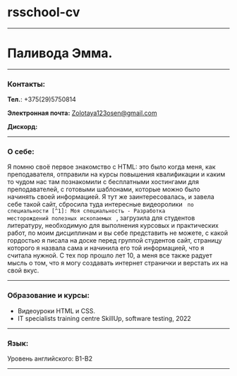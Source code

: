 # rsschool-cv
___
# Паливода Эмма.

---
### Контакты: 
__Тел.__: +375(29)5750814


__Электронная почта:__ Zolotaya123osen@gmail.com


__Дискорд:__
___
### О себе:
Я помню своё первое знакомство с НТМL: это было когда меня, как преподавателя, отправили на курсы повышения квалификации и каким то чудом нас там познакомили с бесплатными хостингами для преподавателей, с готовыми шаблонами, 
которые можно было начинять своей информацией. Я тут же заинтересовалась, и завела себе такой сайт, сбросила туда интересные видеоролики <code> по специальности [^1]: Моя специальность - Разработка месторождений полезных ископаемых </code> , загрузила для студентов литературу, необходимую для выполнения курсовых и практических работ, по моим дисциплинам и вы себе представить не можете, с какой гордостью я писала на доске перед группой студентов сайт, страницу которого я назвала сама и начинила его той информацией, что я считала нужной. 
С тех пор прошло лет 10, а меня все также радует мысль о том, что я могу создавать интернет странички и верстать их на свой вкус.
___
### Образование и курсы:
* Видеоуроки HTML и CSS.
* IT specialists training centre SkillUp, software testing, 2022
___
### Язык: 

Уровень английского: В1-В2
___
